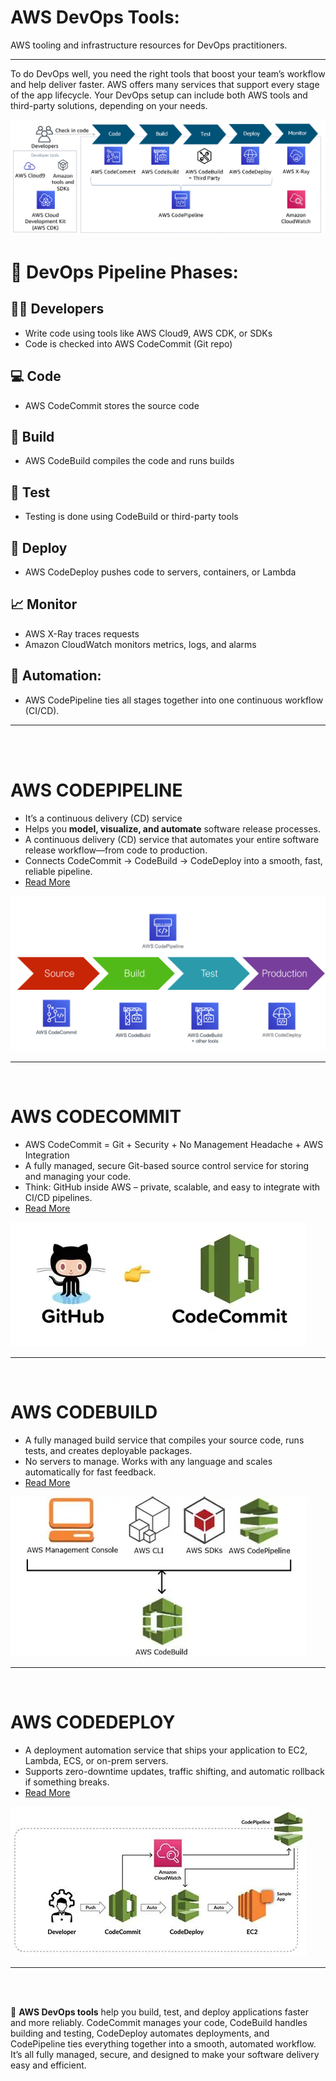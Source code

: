 # AWS DevOps Tools:  
AWS tooling and infrastructure resources for DevOps practitioners.

---

To do DevOps well, you need the right tools that boost your team’s workflow and help deliver faster. AWS offers many services that support every stage of the app lifecycle. Your DevOps setup can include both AWS tools and third-party solutions, depending on your needs.

![image alt](https://github.com/SereneSyntax04/DevOps-on-AWS/blob/7fdc6ecb40c1225f769441308117d9bb8bd8a93d/images/tool.png)

# 🔁 DevOps Pipeline Phases:
## 👨‍💻 Developers

- Write code using tools like AWS Cloud9, AWS CDK, or SDKs
- Code is checked into AWS CodeCommit (Git repo)

## 💻 Code

- AWS CodeCommit stores the source code

## 🔧 Build

- AWS CodeBuild compiles the code and runs builds

## 🧪 Test

- Testing is done using CodeBuild or third-party tools

## 🚀 Deploy

- AWS CodeDeploy pushes code to servers, containers, or Lambda

## 📈 Monitor

- AWS X-Ray traces requests
- Amazon CloudWatch monitors metrics, logs, and alarms

## 🔄 Automation:

- AWS CodePipeline ties all stages together into one continuous workflow (CI/CD).

---
<br>
<br>

# AWS CODEPIPELINE
- It’s a continuous delivery (CD) service
- Helps you **model, visualize, and automate** software release processes.
- A continuous delivery (CD) service that automates your entire software release workflow—from code to production.
- Connects CodeCommit → CodeBuild → CodeDeploy into a smooth, fast, reliable pipeline.
- [Read More](https://github.com/SereneSyntax04/DevOps-on-AWS/blob/main/AWS%20CodePipeline.md)

![image alt](https://github.com/SereneSyntax04/DevOps-on-AWS/blob/c69b4bde09d8b82740e81392828e11d41cc94f5e/images/php-project-release-pipeline.png)

---
<br>


# AWS CODECOMMIT
- AWS CodeCommit = Git + Security + No Management Headache + AWS Integration
- A fully managed, secure Git-based source control service for storing and managing your code.
- Think: GitHub inside AWS – private, scalable, and easy to integrate with CI/CD pipelines.
- [Read More](https://github.com/SereneSyntax04/DevOps-on-AWS/blob/main/AWS%20CodeCommit.md)
  
![image alt](https://github.com/SereneSyntax04/DevOps-on-AWS/blob/59a4913fa54b239de5a18182c8774e7ce058ca17/images/codecommit.webp)

---
<br>


# AWS CODEBUILD
- A fully managed build service that compiles your source code, runs tests, and creates deployable packages.
- No servers to manage. Works with any language and scales automatically for fast feedback.
- [Read More](https://github.com/SereneSyntax04/DevOps-on-AWS/blob/main/AWS%20CodeBuild.md)
  
![image alt](https://github.com/SereneSyntax04/DevOps-on-AWS/blob/59a4913fa54b239de5a18182c8774e7ce058ca17/images/codebuild.webp)

---
<br>


# AWS CODEDEPLOY
- A deployment automation service that ships your application to EC2, Lambda, ECS, or on-prem servers.
- Supports zero-downtime updates, traffic shifting, and automatic rollback if something breaks.
- [Read More](https://github.com/SereneSyntax04/DevOps-on-AWS/blob/main/AWS%20CodeDeploy.md)

![image alt](https://github.com/SereneSyntax04/DevOps-on-AWS/blob/59a4913fa54b239de5a18182c8774e7ce058ca17/images/deploy.webp)

---

<br> <br>

📌 **AWS DevOps tools** help you build, test, and deploy applications faster and more reliably. CodeCommit manages your code, CodeBuild handles building and testing, CodeDeploy automates deployments, and CodePipeline ties everything together into a smooth, automated workflow. It’s all fully managed, secure, and designed to make your software delivery easy and efficient.
